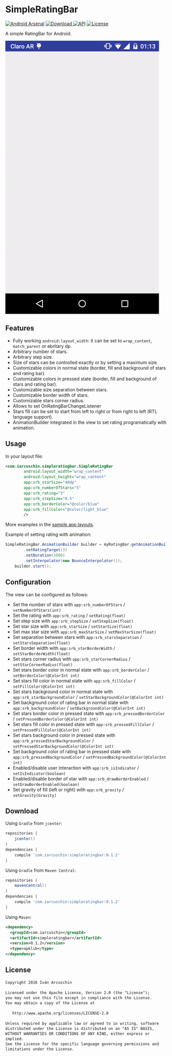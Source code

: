 SimpleRatingBar
====

[![Android Arsenal](https://img.shields.io/badge/Android%20Arsenal-%20SimpleRatingBar-green.svg?style=true)](https://android-arsenal.com/details/1/4027)
[![Download](https://api.bintray.com/packages/flyingpumba/maven/simpleratingbar/images/download.svg) ](https://bintray.com/flyingpumba/maven/simpleratingbar/_latestVersion)
[![API](https://img.shields.io/badge/API-9%2B-green.svg?style=true)](https://android-arsenal.com/api?level=9)
[![License](https://img.shields.io/badge/License-Apache%202-blue.svg)](https://github.com/FlyingPumba/SimpleRatingBar/blob/master/LICENSE.txt)
<!--[![maven central](https://maven-badges.herokuapp.com/maven-central/com.iarcuschin/simpleratingbar/badge.svg) ](http://search.maven.org/#search%7Cga%7C1%7Ca%3A%22simpleratingbar%22%20g%3A%22com.iarcuschin%22)-->

A simple RatingBar for Android.

![](images/sample.gif)

Features
----
* Fully working `android:layout_width`: it can be set to `wrap_content`, `match_parent` or abritary dp.
* Arbitrary number of stars.
* Arbitrary step size.
* Size of stars can be controlled exactly or by setting a maximum size.
* Customizable colors in normal state (border, fill and background of stars and rating bar).
* Customizable colors in pressed state (border, fill and background of stars and rating bar).
* Customizable size separation between stars.
* Customizable border width of stars.
* Customizable stars corner radius.
* Allows to set OnRatingBarChangeListener
* Stars fill can be set to start from left to right or from right to left (RTL language support).
* AnimationBuilder integrated in the view to set rating programatically with animation.

Usage
----

In your layout file:

```xml
<com.iarcuschin.simpleratingbar.SimpleRatingBar
        android:layout_width="wrap_content"
        android:layout_height="wrap_content"
        app:srb_starSize="40dp"
        app:srb_numberOfStars="5"
        app:srb_rating="3"
        app:srb_stepSize="0.5"
        app:srb_borderColor="@color/blue"
        app:srb_fillColor="@color/light_blue"
        />
```

More examples in the [sample app layouts](https://github.com/FlyingPumba/SimpleRatingBar/blob/master/simpleratingbar-sample/src/main/res/layout).

Example of setting rating with animation:

```java
SimpleRatingBar.AnimationBuilder builder = myRatingBar.getAnimationBuilder()
        .setRatingTarget(3)
        .setDuration(2000)
        .setInterpolator(new BounceInterpolator());
    builder.start();
```


Configuration
----
The view can be configured as follows:

* Set the number of stars with `app:srb_numberOfStars` / `setNumberOfStars(int)`
* Set the rating with `app:srb_rating` / `setRating(float)`
* Set step size with `app:srb_stepSize` / `setStepSize(float)`
* Set star size with `app:srb_starSize` / `setStarSize(float)`
* Set max star size with `app:srb_maxStarSize` / `setMaxStarSize(float)`
* Set separation between stars with `app:srb_starsSeparation` / `setStarsSeparation(float)`
* Set border width with `app:srb_starBorderWidth` / `setStarBorderWidth(float)`
* Set stars corner radius with `app:srb_starCornerRadius` / `setStarCornerRadius(float)`
* Set stars border color in normal state with `app:srb_borderColor` / `setBorderColor(@ColorInt int)`
* Set stars fill color in normal state with `app:srb_fillColor` / `setFillColor(@ColorInt int)`
* Set stars background color in normal state with `app:srb_starBackgroundColor` / `setStarBackgroundColor(@ColorInt int)`
* Set background color of rating bar in normal state with `app:srb_backgroundColor` / `setBackgroundColor(@ColorInt int)`
* Set stars border color in pressed state with `app:srb_pressedBorderColor` / `setPressedBorderColor(@ColorInt int)`
* Set stars fill color in pressed state with `app:srb_pressedFillColor` / `setPressedFillColor(@ColorInt int)`
* Set stars background color in pressed state with `app:srb_pressedStarBackgroundColor` / `setPressedStarBackgroundColor(@ColorInt int)`
* Set background color of rating bar in pressed state with `app:srb_pressedBackgroundColor` / `setPressedBackgroundColor(@ColorInt int)`
* Enabled/disable user interaction with `app:srb_isIndicator` / `setIsIndicator(boolean)`
* Enabled/disable border of star with `app:srb_drawBorderEnabled` / `setDrawBorderEnabled(boolean)`
* Set gravity of fill (left or right) with `app:srb_gravity` / `setGravity(Gravity)`

Download
----

Using `Gradle` from `jcenter`:

```groovy
repositories {
    jcenter()
}
dependencies {
    compile 'com.iarcuschin:simpleratingbar:0.1.2'
}
```

Using `Gradle` from `Maven Central`:

```groovy
repositories {
    mavenCentral()
}
dependencies {
    compile 'com.iarcuschin:simpleratingbar:0.1.2'
}
```

Using `Maven`:
```xml
<dependency>
  <groupId>com.iarcuschin</groupId>
  <artifactId>simpleratingbar</artifactId>
  <version>0.1.2</version>
  <type>apklib</type>
</dependency>
```

License
----
    Copyright 2016 Iván Arcuschin

    Licensed under the Apache License, Version 2.0 (the "License");
    you may not use this file except in compliance with the License.
    You may obtain a copy of the License at

       http://www.apache.org/licenses/LICENSE-2.0

    Unless required by applicable law or agreed to in writing, software
    distributed under the License is distributed on an "AS IS" BASIS,
    WITHOUT WARRANTIES OR CONDITIONS OF ANY KIND, either express or implied.
    See the License for the specific language governing permissions and
    limitations under the License.
